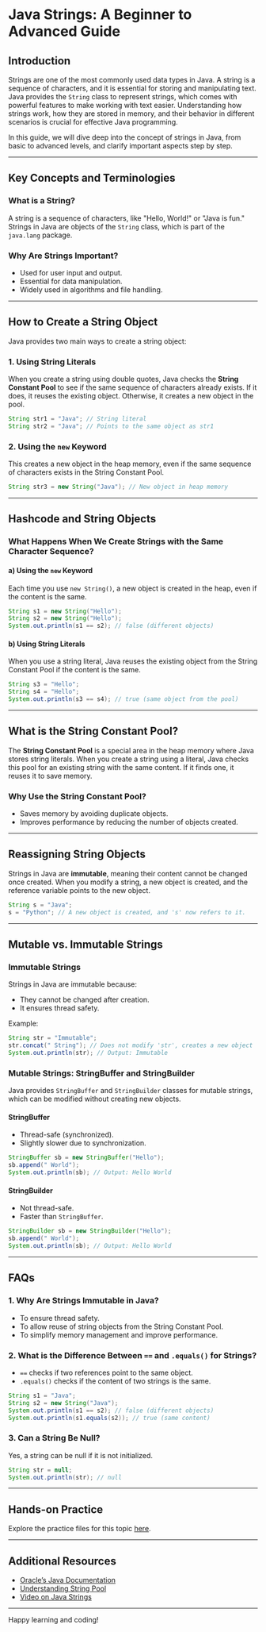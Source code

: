 # Java Strings: A Beginner to Advanced Guide

## Introduction
Strings are one of the most commonly used data types in Java. A string is a sequence of characters, and it is essential for storing and manipulating text. Java provides the `String` class to represent strings, which comes with powerful features to make working with text easier. Understanding how strings work, how they are stored in memory, and their behavior in different scenarios is crucial for effective Java programming.

In this guide, we will dive deep into the concept of strings in Java, from basic to advanced levels, and clarify important aspects step by step.

---

## Key Concepts and Terminologies

### What is a String?
A string is a sequence of characters, like "Hello, World!" or "Java is fun." Strings in Java are objects of the `String` class, which is part of the `java.lang` package. 

### Why Are Strings Important?
- Used for user input and output.
- Essential for data manipulation.
- Widely used in algorithms and file handling.

---

## How to Create a String Object
Java provides two main ways to create a string object:

### 1. Using String Literals
When you create a string using double quotes, Java checks the **String Constant Pool** to see if the same sequence of characters already exists. If it does, it reuses the existing object. Otherwise, it creates a new object in the pool.
```java
String str1 = "Java"; // String literal
String str2 = "Java"; // Points to the same object as str1
```

### 2. Using the `new` Keyword
This creates a new object in the heap memory, even if the same sequence of characters exists in the String Constant Pool.
```java
String str3 = new String("Java"); // New object in heap memory
```

---

## Hashcode and String Objects
### What Happens When We Create Strings with the Same Character Sequence?

#### a) Using the `new` Keyword
Each time you use `new String()`, a new object is created in the heap, even if the content is the same.
```java
String s1 = new String("Hello");
String s2 = new String("Hello");
System.out.println(s1 == s2); // false (different objects)
```

#### b) Using String Literals
When you use a string literal, Java reuses the existing object from the String Constant Pool if the content is the same.
```java
String s3 = "Hello";
String s4 = "Hello";
System.out.println(s3 == s4); // true (same object from the pool)
```

---

## What is the String Constant Pool?
The **String Constant Pool** is a special area in the heap memory where Java stores string literals. When you create a string using a literal, Java checks this pool for an existing string with the same content. If it finds one, it reuses it to save memory.

### Why Use the String Constant Pool?
- Saves memory by avoiding duplicate objects.
- Improves performance by reducing the number of objects created.

---

## Reassigning String Objects
Strings in Java are **immutable**, meaning their content cannot be changed once created. When you modify a string, a new object is created, and the reference variable points to the new object.
```java
String s = "Java";
s = "Python"; // A new object is created, and 's' now refers to it.
```

---

## Mutable vs. Immutable Strings

### Immutable Strings
Strings in Java are immutable because:
- They cannot be changed after creation.
- It ensures thread safety.

Example:
```java
String str = "Immutable";
str.concat(" String"); // Does not modify 'str', creates a new object
System.out.println(str); // Output: Immutable
```

### Mutable Strings: StringBuffer and StringBuilder
Java provides `StringBuffer` and `StringBuilder` classes for mutable strings, which can be modified without creating new objects.

#### StringBuffer
- Thread-safe (synchronized).
- Slightly slower due to synchronization.
```java
StringBuffer sb = new StringBuffer("Hello");
sb.append(" World");
System.out.println(sb); // Output: Hello World
```

#### StringBuilder
- Not thread-safe.
- Faster than `StringBuffer`.
```java
StringBuilder sb = new StringBuilder("Hello");
sb.append(" World");
System.out.println(sb); // Output: Hello World
```

---

## FAQs

### 1. Why Are Strings Immutable in Java?
- To ensure thread safety.
- To allow reuse of string objects from the String Constant Pool.
- To simplify memory management and improve performance.

### 2. What is the Difference Between `==` and `.equals()` for Strings?
- `==` checks if two references point to the same object.
- `.equals()` checks if the content of two strings is the same.
```java
String s1 = "Java";
String s2 = new String("Java");
System.out.println(s1 == s2); // false (different objects)
System.out.println(s1.equals(s2)); // true (same content)
```

### 3. Can a String Be Null?
Yes, a string can be null if it is not initialized.
```java
String str = null;
System.out.println(str); // null
```

---

## Hands-on Practice
Explore the practice files for this topic [here](./practice/).

---

## Additional Resources
- [Oracle’s Java Documentation](https://docs.oracle.com/javase/7/docs/api/java/lang/String.html)
- [Understanding String Pool](https://www.geeksforgeeks.org/string-pool-java/)
- [Video on Java Strings](https://www.youtube.com/watch?v=k9yH94aDjgw)

---

Happy learning and coding!

